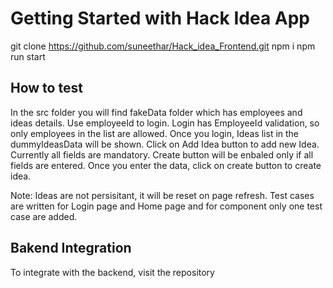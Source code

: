 # Getting Started with Hack Idea App

git clone https://github.com/suneethar/Hack_idea_Frontend.git
npm i
npm run start

## How to test

In the src folder you will find fakeData folder which has employees and ideas details.
Use employeeId to login.
Login has EmployeeId validation, so only employees in the list are allowed.
Once you login, Ideas list in the dummyIdeasData will be shown.
Click on Add Idea button to add new Idea.
Currently all fields are mandatory.
Create button will be enbaled only if all fields are entered.
Once you enter the data, click on create button to create idea.

Note: Ideas are not persisitant, it will be reset on page refresh.
Test cases are written for Login page and Home page and for component only one test case are added.

## Bakend Integration
To integrate with the backend, visit the repository

